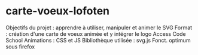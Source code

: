 # carte-voeux-lofoten
Objectifs du projet : apprendre à utiliser, manipuler et animer le SVG 
Format : création d'une carte de voeux animée et y intégrer le logo Access Code School
Animations : CSS et JS
Bibliothèque utilisée : svg.js 
Fonct. optimum sous firefox
